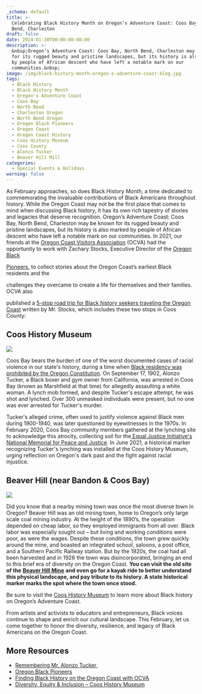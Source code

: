 ```yaml
---
_schema: default
title: >-
  Celebrating Black History Month on Oregon’s Adventure Coast: Coos Bay, North
  Bend, Charleston 
draft: false
date: 2024-01-30T00:00:00-08:00
description: >-
  &nbsp;Oregon’s Adventure Coast: Coos Bay, North Bend, Charleston may be known
  for its rugged beauty and pristine landscapes, but its history is also marked
  by people of African descent who have left a notable mark on our
  communities.&nbsp;
image: /img/black-history-month-oregon-s-adventure-coast-blog.jpg
tags:
  - Black History
  - Black History Month
  - Oregon's Adventure Coast
  - Coos Bay
  - North Bend
  - Charleston Oregon
  - North Bend Oregon
  - Oregon Black Pioneers
  - Oregon Coast
  - Oregon Coast History
  - Coos History Museum
  - Coos County
  - Alonzo Tucker
  - Beaver Hill Mill
categories:
  - Special Events & Holidays
warning: false
---
```

As February approaches, so does Black History Month, a time dedicated to commemorating the invaluable contributions of Black Americans throughout history. While the Oregon Coast may not be the first place that comes to mind when discussing Black history, it has its own rich tapestry of stories and legacies that deserve recognition. Oregon’s Adventure Coast: Coos Bay, North Bend, Charleston may be known for its rugged beauty and pristine landscapes, but its history is also marked by people of African descent who have left a notable mark on our communities. In 2021, our friends at the [<u>Oregon Coast Visitors Association</u>](https://visittheoregoncoast.com/) (OCVA) had the opportunity to work with Zachary Stocks, Executive Director of the [<u>Oregon Black </u>](https://oregonblackpioneers.org/)

[<u>Pioneers,</u>](https://oregonblackpioneers.org/) to collect stories about the Oregon Coast’s earliest Black residents and the

challenges they overcame to create a life for themselves and their families. OCVA also

published a [<u>5-stop road trip for Black history seekers traveling the Oregon Coast</u>](https://visittheoregoncoast.com/travel-guides/5-stops-on-your-oregon-coast-black-history-road-trip/) written by Mr. Stocks, which includes these two stops in Coos County:&nbsp;

## Coos History Museum&nbsp;

![](/img/coos-history-museum-maritime-collections.png)

Coos Bay bears the burden of one of the worst documented cases of racial violence in our state's history, during a time when [<u>Black residency was prohibited by the Oregon Constitution</u>](https://www.oregonencyclopedia.org/articles/exclusion_laws/). On September 17, 1902, Alonzo Tucker, a Black boxer and gym owner from California, was arrested in Coos Bay (known as Marshfield at that time) for allegedly assaulting a white woman. A lynch mob formed, and despite Tucker's escape attempt, he was shot and lynched. Over 300 unmasked individuals were present, but no one was ever arrested for Tucker's murder.&nbsp;

Tucker's alleged crime, often used to justify violence against Black men during 1900-1940, was later questioned by eyewitnesses in the 1970s. In February 2020, Coos Bay community members gathered at the lynching site to acknowledge this atrocity, collecting soil for the[<u> Equal Justice Initiative's National Memorial for Peace and Justice</u>](https://legacysites.eji.org/about/memorial/). In June 2021, a historical marker recognizing Tucker's lynching was installed at the Coos History Museum, urging reflection on Oregon's dark past and the fight against racial injustice.&nbsp;

## Beaver Hill (near Bandon & Coos Bay)

![](/img/beaver-hill.jpg)

Did you know that a nearby mining town was once the most diverse town in Oregon? Beaver Hill was an old mining town, home to Oregon’s only large scale coal mining industry. At the height of the 1890’s, the operation depended on cheap labor, so they employed immigrants from all over. Black labor was especially sought out – but living and working conditions were poor, as were the wages. Despite these conditions, the town grew quickly around the mine, and boasted an integrated school, saloons, a post office, and a Southern Pacific Railway station. But by the 1920s, the coal had all been harvested and in 1926 the town was disincorporated, bringing an end to this brief era of diversity on the Oregon Coast. **You can visit the old site of the** [**<u>Beaver Hill Mine</u>**](https://oregontic.com/oregon-historical-markers/beaver-hill-mine/) **and even go for a kayak ride to better understand this physical landscape, and pay tribute to its history. A state historical marker marks the spot where the town once stood.**&nbsp;

Be sure to visit the [<u>Coos History Museum</u>](https://cooshistory.org/) to learn more about Black history on Oregon’s Adventure Coast.&nbsp;

From artists and activists to educators and entrepreneurs, Black voices continue to shape and enrich our cultural landscape. This February, let us come together to honor the diversity, resilience, and legacy of Black Americans on the Oregon Coast.&nbsp;

## **More Resources**



* [<u>Remembering Mr. Alonzo Tucker </u>](https://lnks.gd/l/eyJhbGciOiJIUzI1NiJ9.eyJidWxsZXRpbl9saW5rX2lkIjoxMDQsInVyaSI6ImJwMjpjbGljayIsInVybCI6Imh0dHBzOi8vd3d3Lm9yZWdvbnJlbWVtYnJhbmNlLm9yZy90aGUtc3RvcnkiLCJidWxsZXRpbl9pZCI6IjIwMjMwNjA5Ljc3OTk3MzMxIn0.tUCWilnLCmr97sIiVFpaQRSz7eKEtkWeth7WCU2AMSk/s/2569888988/br/204600829785-l)&nbsp;
* [<u>Oregon Black Pioneers</u>](https://oregonblackpioneers.org/)
* [<u>Finding Black History on the Oregon Coast with OCVA</u>](https://oregonblackpioneers.org/finding-black-history-on-the-oregon-coast-with-ocva/#:~:text=Surprisingly%2C%20the%20coast%20is%20where,for%20more%20than%20150%20years)&nbsp;
* [<u>Diversity, Equity &amp; Inclusion – Coos History Museum</u>](https://cooshistory.org/diversity-equity-inclusion/)
